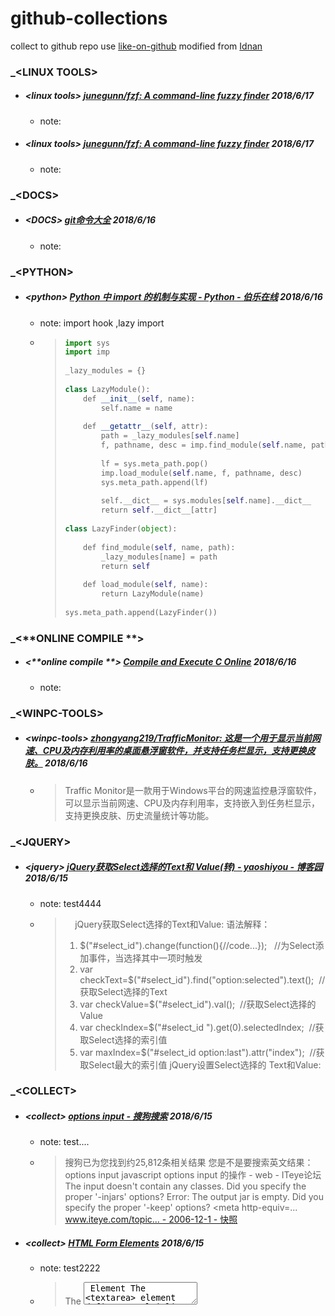 # github-collections
collect to github repo 
use [like-on-github](https://github.com/willowj/like-on-github) modified from [Idnan](https://github.com/Idnan/like-on-github)
 
### _<**LINUX TOOLS**>


 - ##### <**linux tools**> [junegunn/fzf: A command-line fuzzy finder](https://github.com/junegunn/fzf#arch-linux)    2018/6/17 
    - note:  



 - ##### <**linux tools**> [junegunn/fzf: A command-line fuzzy finder](https://github.com/junegunn/fzf#arch-linux)    2018/6/17 
    - note:  

### _<**DOCS**>


 - ##### <**DOCS**> [git命令大全](https://gist.github.com/guweigang/9848271)    2018/6/16 
    - note:  

### _<**PYTHON**>


 - ##### <**python**> [Python 中 import 的机制与实现 - Python - 伯乐在线](http://python.jobbole.com/82604/)    2018/6/16 
    - note:  import hook ,lazy import
    - > ```python
      > import sys
      > import imp
      >  
      > _lazy_modules = {}
      >  
      > class LazyModule():
      >     def __init__(self, name):
      >         self.name = name
      >  
      >     def __getattr__(self, attr):
      >         path = _lazy_modules[self.name]
      >         f, pathname, desc = imp.find_module(self.name, path)
      >  
      >         lf = sys.meta_path.pop()
      >         imp.load_module(self.name, f, pathname, desc)
      >         sys.meta_path.append(lf)
      >  
      >         self.__dict__ = sys.modules[self.name].__dict__
      >         return self.__dict__[attr]
      >  
      > class LazyFinder(object):
      >  
      >     def find_module(self, name, path):
      >         _lazy_modules[name] = path
      >         return self
      >  
      >     def load_module(self, name):
      >         return LazyModule(name)
      >  
      > sys.meta_path.append(LazyFinder())
      > ```

### _<**ONLINE COMPILE **>


 - ##### <**online compile **> [Compile and Execute C Online](http://www.compileonline.com/compile_c_online.php)    2018/6/16 
    - note:  

### _<**WINPC-TOOLS**>


 - ##### <**winpc-tools**> [zhongyang219/TrafficMonitor: 这是一个用于显示当前网速、CPU及内存利用率的桌面悬浮窗软件，并支持任务栏显示，支持更换皮肤。](https://github.com/zhongyang219/TrafficMonitor)    2018/6/16 
    - > Traffic Monitor是一款用于Windows平台的网速监控悬浮窗软件，可以显示当前网速、CPU及内存利用率，支持嵌入到任务栏显示，支持更换皮肤、历史流量统计等功能。

### _<**JQUERY**>


 - ##### <**jquery**> [jQuery获取Select选择的Text和 Value(转) - yaoshiyou - 博客园](https://www.cnblogs.com/yaoshiyou/archive/2010/08/24/1806939.html)    2018/6/15 
    - note: test4444
    - >     jQuery获取Select选择的Text和Value:
      > 语法解释：
      > 1. $("#select_id").change(function(){//code...});   //为Select添加事件，当选择其中一项时触发
      > 2. var checkText=$("#select_id").find("option:selected").text();  //获取Select选择的Text
      > 3. var checkValue=$("#select_id").val();  //获取Select选择的Value
      > 4. var checkIndex=$("#select_id ").get(0).selectedIndex;  //获取Select选择的索引值
      > 5. var maxIndex=$("#select_id option:last").attr("index");  //获取Select最大的索引值
      > jQuery设置Select选择的 Text和Value:

### _<**COLLECT**>


 - ##### <**collect**> [options input - 搜狗搜索](https://www.sogou.com/web?query=options+input)    2018/6/15 
    - note: test....
    - > 搜狗已为您找到约25,812条相关结果
      > 您是不是要搜索英文结果：options input
      >  javascript options input 的操作 - web - ITeye论坛
      > The input doesn't contain any classes. Did you specify the proper '-injars' options? Error: The output jar is empty. Did you specify the proper '-keep' options? <head> <meta http-equiv=...
      > www.iteye.com/topic... - 2006-12-1 - 快照



 - ##### <**collect**> [HTML Form Elements](https://www.w3schools.com/html/html_form_elements.asp)    2018/6/15 
    - note: test2222
    - > The <textarea> Element
      > The <textarea> element defines a multi-line input field (a text area):
      > 
      > Example



 - ##### <**collect**> [js获取鼠标选中的文字 - 荔枝龙眼 - 博客园](https://www.cnblogs.com/yigeqi/p/3988705.html)    2018/6/15 
    - note: test33333
    - > document.selection.createRange().text; IE9以下使用
      > 
      > window.getSelection().toString(); 其他浏览器使用



 - ##### <**collect**> [sindresorhus (Sindre Sorhus)](https://github.com/sindresorhus)    2018/6/15 
    - note: 萨迪克基本
      > 
    - > Pinned repositories 
      > 
      > avajs/ava
      > 🚀 Futuristic JavaScript test runner



 - ##### <**collect**> [jqury is hiden - Google 搜索](https://www.google.pl/search?ei=PcAjW4D7LbHJ0PEPrIq7kA4&q=jqury+is+hiden&oq=jqury+is+hiden&gs_l=psy-ab.12...0.0.3.392.0.0.0.0.0.0.0.0..0.0....0...1..64.psy-ab..0.0.0....0.QyPwB6CAfI4)    2018/6/15 
    - note: 
      >  



 - ##### <**collect**> [jqury is hiden - Google 搜索](https://www.google.pl/search?ei=PcAjW4D7LbHJ0PEPrIq7kA4&q=jqury+is+hiden&oq=jqury+is+hiden&gs_l=psy-ab.12...0.0.3.392.0.0.0.0.0.0.0.0..0.0....0...1..64.psy-ab..0.0.0....0.QyPwB6CAfI4)    2018/6/15 
    - note: 
      > 
      >  



 - ##### <**collect**> [erguotou520/electron-ssr: Shadowsocksr client using electron](https://github.com/erguotou520/electron-ssr)    2018/6/16 
    - note: 
      >  

